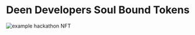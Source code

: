 # Deen Developers Soul Bound Tokens

![example hackathon NFT](https://bafybeig264pr2lq2vz6mb5wwxcw2tj2iolniplyl7mpkp3glrrc7j5ykyu.ipfs.cf-ipfs.com/)
